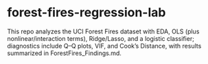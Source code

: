 # forest-fires-regression-lab
This repo analyzes the UCI Forest Fires dataset with EDA, OLS (plus nonlinear/interaction terms), Ridge/Lasso, and a logistic classifier; diagnostics include Q–Q plots, VIF, and Cook’s Distance, with results summarized in ForestFires_Findings.md.

